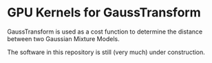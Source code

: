 # GPU Kernels for GaussTransform

GaussTransform is used as a cost function to determine the distance between two Gaussian 
Mixture Models.

The software in this repository is still (very much) under construction.

